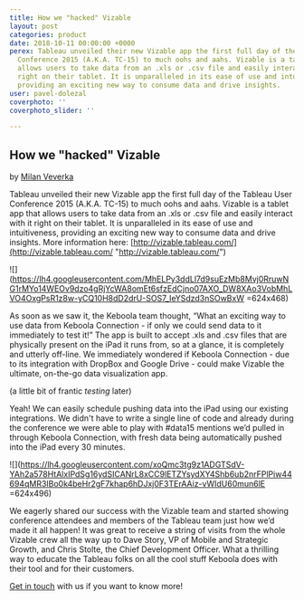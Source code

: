 ```yaml
---
title: How we "hacked" Vizable
layout: post
categories: product
date: 2018-10-11 00:00:00 +0000
perex: Tableau unveiled their new Vizable app the first full day of the Tableau User
  Conference 2015 (A.K.A. TC-15) to much oohs and aahs. Vizable is a tablet app that
  allows users to take data from an .xls or .csv file and easily interact with it
  right on their tablet. It is unparalleled in its ease of use and intuitiveness,
  providing an exciting new way to consume data and drive insights.
user: pavel-dolezal
coverphoto: ''
coverphoto_slider: ''

---
```

## How we "hacked" Vizable

by [Milan Veverka](http://blog.keboola.com/author/8793)

Tableau unveiled their new Vizable app the first full day of the Tableau User Conference 2015 (A.K.A. TC-15) to much oohs and aahs. Vizable is a tablet app that allows users to take data from an .xls or .csv file and easily interact with it right on their tablet. It is unparalleled in its ease of use and intuitiveness, providing an exciting new way to consume data and drive insights. More information here: [http://vizable.tableau.com/](http://vizable.tableau.com/ "http://vizable.tableau.com/") 

![](https://lh4.googleusercontent.com/MhELPy3ddLl7d9suEzMb8Mvj0RruwNG1rMYo14WEOv9dzo4gRjYcWA8omEt6sfzEdCjno07AXO_DW8XAo3VobMhLVO4OxgPsR1z8w-yCQ10H8dD2drU-SOS7_IeYSdzd3nSOwBxW =624x468)

As soon as we saw it, the Keboola team thought, “What an exciting way to use data from Keboola Connection - if only we could send data to it immediately to test it!” The app is built to accept .xls and .csv files that are physically present on the iPad it runs from, so at a glance, it is completely and utterly off-line. We immediately wondered if Keboola Connection - due to its integration with DropBox and Google Drive - could make Vizable the ultimate, on-the-go data visualization app.

(a little bit of frantic _testing_ later)

Yeah! We can easily schedule pushing data into the iPad using our existing integrations. We didn't have to write a single line of code and already during the conference we were able to play with #data15 mentions we’d pulled in through Keboola Connection, with fresh data being automatically pushed into the iPad every 30 minutes.

![](https://lh4.googleusercontent.com/xoQmc3tg9z1ADGTSdV-YAh2a578HtAlxIPdSg16ydSICANrL8xCC9lETZYsydXY4Shb6ub2nrFPlPiw44694qMR3IBo0k4beHr2gF7khap6hDJxj0F3TErAAiz-vWIdU60mun6lE =624x496)

We eagerly shared our success with the Vizable team and started showing conference attendees and members of the Tableau team just how we’d made it all happen! It was great to receive a string of visits from the whole Vizable crew all the way up to Dave Story, VP of Mobile and Strategic Growth, and Chris Stolte, the Chief Development Officer. What a thrilling way to educate the Tableau folks on all the cool stuff Keboola does with their tool and for their customers.

[Get in touch](http://www.keboola.com/contact/) with us if you want to know more!